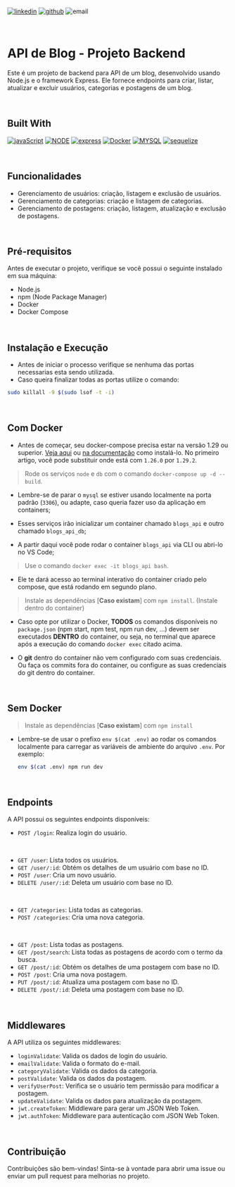 <br />

[![linkedin]][linkedin-url]
[![github]][github-url]
![email]

<br />

# API de Blog - Projeto Backend

Este é um projeto de backend para API de um blog, desenvolvido usando Node.js e o framework Express. Ele fornece endpoints para criar, listar, atualizar e excluir usuários, categorias e postagens de um blog.

<br />

## Built With

[![javaScript][js]][js-url]
[![NODE]][node-url]
[![express]][express-url]
[![Docker]][docker-url]
[![MYSQL]][mysql-url]
[![sequelize]][sequelize-url]


<br />

## Funcionalidades

- Gerenciamento de usuários: criação, listagem e exclusão de usuários.
- Gerenciamento de categorias: criação e listagem de categorias.
- Gerenciamento de postagens: criação, listagem, atualização e exclusão de postagens.

<br />

## Pré-requisitos

Antes de executar o projeto, verifique se você possui o seguinte instalado em sua máquina:

- Node.js
- npm (Node Package Manager)
- Docker
- Docker Compose

<br />

## Instalação e Execução

 - Antes de iniciar o processo verifique se nenhuma das portas necessarias esta sendo utilizada.
 - Caso queira finalizar todas as portas utilize o comando:

  ```bash
  sudo killall -9 $(sudo lsof -t -i)
  ```

<br />

## Com Docker

  - Antes de começar, seu docker-compose precisa estar na versão 1.29 ou superior. [Veja aqui](https://www.digitalocean.com/community/tutorials/how-to-install-and-use-docker-compose-on-ubuntu-20-04-pt) ou [na documentação](https://docs.docker.com/compose/install/) como instalá-lo. No primeiro artigo, você pode substituir onde está com `1.26.0` por `1.29.2`.

 > Rode os serviços `node` e `db` com o comando `docker-compose up -d --build`.

  - Lembre-se de parar o `mysql` se estiver usando localmente na porta padrão (`3306`), ou adapte, caso queria fazer uso da aplicação em containers;

  - Esses serviços irão inicializar um container chamado `blogs_api` e outro chamado `blogs_api_db`;

  - A partir daqui você pode rodar o container `blogs_api` via CLI ou abri-lo no VS Code;

  > Use o comando `docker exec -it blogs_api bash`.

  - Ele te dará acesso ao terminal interativo do container criado pelo compose, que está rodando em segundo plano.

  > Instale as dependências [**Caso existam**] com `npm install`. (Instale dentro do container)
  
  - Caso opte por utilizar o Docker, **TODOS** os comandos disponíveis no `package.json` (npm start, npm test, npm run dev, ...) devem ser executados **DENTRO** do container, ou seja, no terminal que aparece após a execução do comando `docker exec` citado acima. 

  - O **git** dentro do container não vem configurado com suas credenciais. Ou faça os commits fora do container, ou configure as suas credenciais do git dentro do container.

<br />
  
  ## Sem Docker

  > Instale as dependências [**Caso existam**] com `npm install`
  
  - Lembre-se de usar o prefixo `env $(cat .env)` ao rodar os comandos localmente para carregar as variáveis de ambiente do arquivo `.env`. Por exemplo:
  
    ```bash
    env $(cat .env) npm run dev
    ```

<br/>

## Endpoints

A API possui os seguintes endpoints disponíveis:

- `POST /login`: Realiza login do usuário.

<br />


- `GET /user`: Lista todos os usuários.
- `GET /user/:id`: Obtém os detalhes de um usuário com base no ID.
- `POST /user`: Cria um novo usuário.
- `DELETE /user/:id`: Deleta um usuário com base no ID.

<br />

- `GET /categories`: Lista todas as categorias.
- `POST /categories`: Cria uma nova categoria.

<br />


- `GET /post`: Lista todas as postagens.
- `GET /post/search`: Lista todas as postagens de acordo com o termo da busca.
- `GET /post/:id`: Obtém os detalhes de uma postagem com base no ID.
- `POST /post`: Cria uma nova postagem.
- `PUT /post/:id`: Atualiza uma postagem com base no ID.
- `DELETE /post/:id`: Deleta uma postagem com base no ID.

<br />

## Middlewares

A API utiliza os seguintes middlewares:

- `loginValidate`: Valida os dados de login do usuário.
- `emailValidate`: Valida o formato do e-mail.
- `categoryValidate`: Valida os dados da categoria.
- `postValidate`: Valida os dados da postagem.
- `verifyUserPost`: Verifica se o usuário tem permissão para modificar a postagem.
- `updateValidate`: Valida os dados para atualização da postagem.
- `jwt.createToken`: Middleware para gerar um JSON Web Token.
- `jwt.authToken`: Middleware para autenticação com JSON Web Token.

<br />

## Contribuição

Contribuições são bem-vindas! Sinta-se à vontade para abrir uma issue ou enviar um pull request para melhorias no projeto.


<!-- MARKDOWN LINKS & IMAGES -->
<!-- https://www.markdownguide.org/basic-syntax/#reference-style-links -->

[linkedin]: https://img.shields.io/badge/-LinkedIn-35495E.svg?style=for-the-badge&logo=linkedin

[linkedin-url]: https://https://www.linkedin.com/in/bernardo-marquesp/

[email]: https://img.shields.io/badge/bernardomp.dev@gmail.com-35495E?style=for-the-badge&logo=gmail&logoColor=white

[github]: https://img.shields.io/badge/GitHub-35495E?style=for-the-badge&logo=github&logoColor=white

[github-url]: https://github.com/Bernmp-dev

[js]: https://img.shields.io/badge/Javascript-35495E?style=for-the-badge&logo=Javascript

[js-url]: https://www.javascript.com/

[Docker]: https://img.shields.io/badge/Docker-35495E?style=for-the-badge&&logo=Docker

[docker-url]: https://www.docker.com/

[Docker-Compose]: https://img.shields.io/badge/Docker_Compose-35495E?style=for-the-badge&&logo=Docker

[Node]: https://img.shields.io/badge/Node.js-35495E?style=for-the-badge&&logo=Node.js

[node-url]: https://nodejs.org/

[MySQL]: https://img.shields.io/badge/MySQL-35495E?style=for-the-badge&&logo=MySQL

[mysql-url]: https://www.mysql.com/

[express]: https://img.shields.io/badge/express-35495E?style=for-the-badge&&logo=express

[express-url]: https://expressjs.com/

[sequelize]: https://img.shields.io/badge/sequelize-35495E?style=for-the-badge&&logo=sequelize

[sequelize-url]: https://sequelize.org/